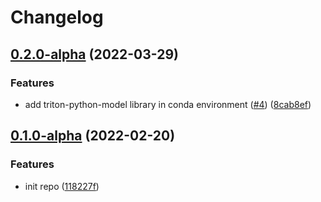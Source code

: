 # Changelog

## [0.2.0-alpha](https://github.com/instill-ai/triton-conda-env/compare/v0.1.0-alpha...v0.2.0-alpha) (2022-03-29)


### Features

* add triton-python-model library in conda environment ([#4](https://github.com/instill-ai/triton-conda-env/issues/4)) ([8cab8ef](https://github.com/instill-ai/triton-conda-env/commit/8cab8ef226c27dd8601651add61f07e1ce8816c3))

## [0.1.0-alpha](https://github.com/instill-ai/triton-conda-env/compare/v0.0.0-alpha...v0.1.0-alpha) (2022-02-20)


### Features

* init repo ([118227f](https://github.com/instill-ai/triton-conda-env/commit/118227fa3849f694407c2b6a0d1a9f4f54dd7592))
